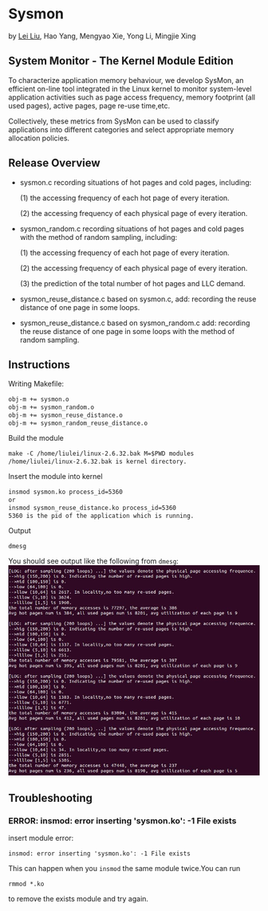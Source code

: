 Sysmon
===========================================
by [Lei Liu](http://www.escience.cn/people/LiuLei2010ict/index.html), Hao Yang, Mengyao Xie, Yong Li, Mingjie Xing


System Monitor - The Kernel Module Edition
-------------------------------------------

To characterize application memory behaviour, we develop SysMon, an efficient on-line tool integrated in the Linux kernel to monitor system-level application activities such as page access frequency, memory footprint (all used pages), active pages, page re-use time,etc.

Collectively, these metrics from SysMon can be used to classify applications into different categories and select appropriate memory allocation policies.

Release Overview
----------------

* sysmon.c
recording situations of hot pages and cold pages, including:

  (1) the accessing frequency of each hot page of every iteration.

  (2) the accessing frequency of each physical page of every iteration.
* sysmon_random.c
recording situations of hot pages and cold pages with the method of random sampling, including:

  (1) the accessing frequency of each hot page of every iteration.
  
  (2) the accessing frequency of each physical page of every iteration.
  
  (3) the prediction of the total number of hot pages and LLC demand.
* sysmon_reuse_distance.c
  based on sysmon.c, add: recording the reuse distance of one page in some loops.
* sysmon_reuse_distance.c
  based on sysmon_random.c add: recording the reuse distance of one page in some loops with the method of random sampling.

Instructions
------------
Writing Makefile:
```
obj-m += sysmon.o
obj-m += sysmon_random.o
obj-m += sysmon_reuse_distance.o
obj-m += sysmon_random_reuse_distance.o
```

Build the module
```
make -C /home/liulei/linux-2.6.32.bak M=$PWD modules
/home/liulei/linux-2.6.32.bak is kernel directory.
```

Insert the module into kernel
```
insmod sysmon.ko process_id=5360
or
insmod sysmon_reuse_distance.ko process_id=5360
5360 is the pid of the application which is running.
```

Output
```
dmesg
```
You should see output like the following from `dmesg`:
![sysmon_dmesg](https://raw.githubusercontent.com/Sys-Inventor-Research-Group-ICT/sss/master/sysmon_dmesg.jpg)

Troubleshooting
---------------
### ERROR: insmod: error inserting 'sysmon.ko': -1 File exists

insert module error:
```
insmod: error inserting 'sysmon.ko': -1 File exists
```
This can happen when you `insmod` the same module twice.You can run
```
rmmod *.ko
```
to remove the exists module and try again.
